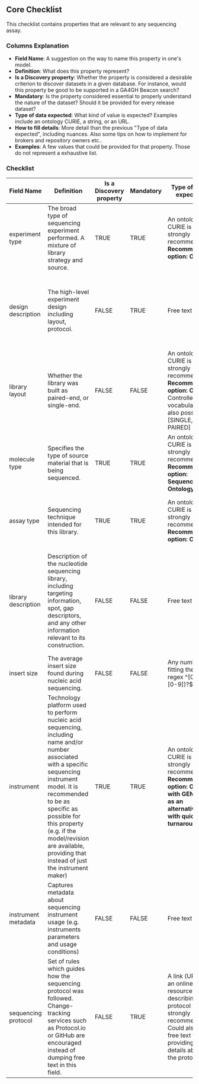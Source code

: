 ## Core Checklist

This checklist contains properties that are relevant to any sequencing assay.


### Columns Explanation

* **Field Name**: A suggestion on the way to name this property in one's model.
* **Definition**: What does this property represent?
* **Is a Discovery property**: Whether the property is considered a desirable criterion to discover datasets in a given database. For instance, would this property be good to be supported in a GA4GH Beacon search?
* **Mandatory**: Is the property considered essential to properly understand the nature of the dataset? Should it be provided for every release dataset?
* **Type of data expected**: What kind of value is expected? Examples include an ontology CURIE, a string, or an URL.
* **How to fill details**: More detail than the previous "Type of data expected", including nuances. Also some tips on how to implement for brokers and repository owners etc..
* **Examples**: A few values that could be provided for that property. Those do not represent a exhaustive list.

### Checklist

| Field Name          | Definition                                                                                                                                                                                                                                                                                                          | Is a Discovery property | Mandatory | Type of data expected                                                                                                                                    | How to fill details | Examples                                                                                                                                                                                                                                                                                                                                                                                                                                                                                                                                                                                            |
|---------------------|---------------------------------------------------------------------------------------------------------------------------------------------------------------------------------------------------------------------------------------------------------------------------------------------------------------------|-------------------------|-----------|----------------------------------------------------------------------------------------------------------------------------------------------------------|---------------------|-----------------------------------------------------------------------------------------------------------------------------------------------------------------------------------------------------------------------------------------------------------------------------------------------------------------------------------------------------------------------------------------------------------------------------------------------------------------------------------------------------------------------------------------------------------------------------------------------------|
| experiment type     | The broad type of sequencing experiment performed. A mixture of library strategy and source.                                                                                                                                                                                                                        | TRUE                    | TRUE      | An ontology CURIE is strongly recommended. **Recommended option: OBI**                                                                                   |                     | **OBI:0000626** (DNA sequencing assay)<br>**OBI:0001177** (RNA sequencing assay)                                                                                                                                                                                                                                                                                                                                                                                                                                                                                                                    |
| design description  | The high-level experiment design including layout, protocol.                                                                                                                                                                                                                                                        | FALSE                   | TRUE      | Free text field                                                                                                                                          |                     | This study involves whole-genome sequencing of 100 human samples to identify genetic variants associated with cardiovascular diseases. The sequencing was performed using Illumina NovaSeq 6000, generating 150 bp paired-end reads with an average coverage of 30x. The data will be used to perform genome-wide association studies (GWAS) and identify potential biomarkers for early diagnosis and treatment.                                                                                                                                                                                   |
| library layout      | Whether the library was built as paired-end, or single-end.                                                                                                                                                                                                                                                         | FALSE                   | FALSE     | An ontology CURIE is strongly recommended. **Recommended option: OBI**  Controlled vocabulary also possible: [SINGLE, PAIRED]                            |                     | **OBI:0000722** (paired-end library)<br>**OBI:0000736** (single fragment library)                                                                                                                                                                                                                                                                                                                                                                                                                                                                                                                   |
| molecule type       | Specifies the type of source material that is being sequenced.                                                                                                                                                                                                                                                      | TRUE                    | TRUE      | An ontology CURIE is strongly recommended. **Recommended option: Sequence Ontology (SO)**                                                                |                     | **SO:0000991** (genomic_DNA)<br>**SO:0000234** (mRNA)<br>**SO:0001877** (lncRNA)                                                                                                                                                                                                                                                                                                                                                                                                                                                                                                                    |
| assay type          | Sequencing technique intended for this library.                                                                                                                                                                                                                                                                     | TRUE                    | TRUE      | An ontology CURIE is strongly recommended. **Recommended option: OBI**                                                                                   |                     | **OBI:0002117** (whole genome sequencing assay)<br>**OBI:0002118** (exome sequencing assay)<br>**OBI:0001922** (microRNA profiling by high throughput sequencing assay)<br>**OBI:0002764** (single-cell ATAC-seq)<br>**OBI:0002440** (Hi-C assay).                                                                                                                                                                                                                                                                                                                                                  |
| library description | Description of the nucleotide sequencing library, including targeting information, spot, gap descriptors, and any other information relevant to its construction.                                                                                                                                                   | FALSE                   | FALSE     | Free text field                                                                                                                                          |                     | Whole-genome sequencing libraries were prepared using the TruSeq DNA PCR-Free Library Prep Kit (Illumina, San Diego, CA, USA) following the manufacturer's instructions. Briefly, 1 µg of genomic DNA was fragmented to an average size of 350 bp using a Covaris S2 sonicator. The fragmented DNA was then end-repaired, A-tailed, and ligated with Illumina adapters. The ligated products were purified using AMPure XP beads and quantified using a Qubit fluorometer. The final libraries were assessed for quality and quantity using an Agilent 2100 Bioanalyzer and qPCR before sequencing. |
| insert size         | The average insert size found during nucleic acid sequencing.                                                                                                                                                                                                                                                       | FALSE                   | FALSE     | Any number fitting the regex ^\[0-9\](.\[0-9\])?$                                                                                                        |                     | 350                                                                                                                                                                                                                                                                                                                                                                                                                                                                                                                                                                                                 |
| instrument          | Technology platform used to perform nucleic acid sequencing, including name and/or number associated with a specific sequencing instrument model. It is recommended to be as specific as possible for this property (e.g. if the model/revision are available, providing that instead of just the instrument maker) | TRUE                    | TRUE      | An ontology CURIE is strongly recommended. **Recommended option: OBI, with GENEPIO as an alternative with quicker turnaround.**                          |                     | **OBI:0002752** (Oxford Nanopore PromethION)<br>**OBI:0000759** (Illumina)<br>**OBI:0002630** (Illumina NovaSeq 6000)<br>**OBI:0002012** (PacBio RS II)                                                                                                                                                                                                                                                                                                                                                                                                                                             |
| instrument metadata | Captures metadata about sequencing instrument usage (e.g. instruments parameters and usage conditions)                                                                                                                                                                                                              | FALSE                   | FALSE     | Free text field                                                                                                                                          |                     | An S4 flow cell was used on the instrument, operated under standard conditions with a run temperature of 20°C and a humidity level of 50%. The instrument was calibrated before the run using the manufacturer's recommended protocols, and routine maintenance was performed to ensure optimal performance.                                                                                                                                                                                                                                                                                        |
| sequencing protocol | Set of rules which guides how the sequencing protocol was followed. Change-tracking services such as Protocol.io or GitHub are encouraged instead of dumping free text in this field.                                                                                                                               | FALSE                   | TRUE      | A link (URL) to an online resource describing the protocol is strongly recommended. Could also be a free text field providing details about the protocol |                     | https://www.protocols.io/view/environmental-dna-edna-metabarcoding-protocol-for-rm7vzy3q2lx1/v1                                                                                                                                                                                                                                                                                                                                                                                                                                                                                                     |

